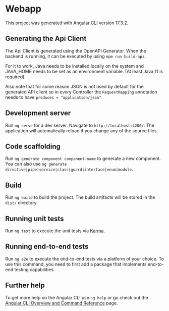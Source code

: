 # Webapp

This project was generated with [Angular CLI](https://github.com/angular/angular-cli) version 17.3.2.

## Generating the Api Client

The Api Client is generated using the OpenAPI Generator.
When the backend is running, it can be executed by using `npm run build-api`.

For it to work, Java needs to be installed locally on the system and JAVA_HOME needs to be set as an environment variable.
(At least Java 11 is required)

Also note that for some reason JSON is not used by default for the generated API client so in every Controller the `RequestMapping` annotation needs to have `produces = "application/json"`.

## Development server

Run `ng serve` for a dev server. Navigate to `http://localhost:4200/`. The application will automatically reload if you change any of the source files.

## Code scaffolding

Run `ng generate component component-name` to generate a new component. You can also use `ng generate directive|pipe|service|class|guard|interface|enum|module`.

## Build

Run `ng build` to build the project. The build artifacts will be stored in the `dist/` directory.

## Running unit tests

Run `ng test` to execute the unit tests via [Karma](https://karma-runner.github.io).

## Running end-to-end tests

Run `ng e2e` to execute the end-to-end tests via a platform of your choice. To use this command, you need to first add a package that implements end-to-end testing capabilities.

## Further help

To get more help on the Angular CLI use `ng help` or go check out the [Angular CLI Overview and Command Reference](https://angular.io/cli) page.
